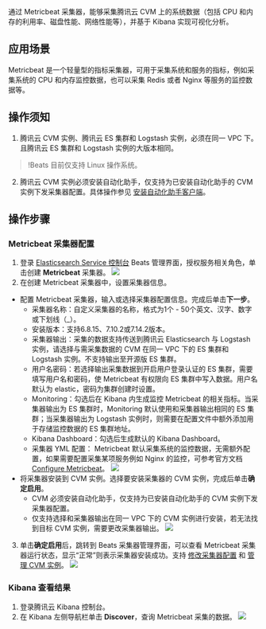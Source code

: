 通过 Metricbeat 采集器，能够采集腾讯云 CVM 上的系统数据（包括 CPU 和内存的利用率、磁盘性能、网络性能等），并基于 Kibana 实现可视化分析。

## 应用场景
Metricbeat 是一个轻量型的指标采集器，可用于采集系统和服务的指标，例如采集系统的 CPU 和内存监控数据，也可以采集 Redis 或者 Nginx 等服务的监控数据等。

## 操作须知
1. 腾讯云 CVM 实例、腾讯云 ES 集群和 Logstash 实例，必须在同一 VPC 下。且腾讯云 ES 集群和 Logstash 实例的大版本相同。  
>!Beats 目前仅支持 Linux 操作系统。
2. 腾讯云 CVM 实例必须安装自动化助手，仅支持为已安装自动化助手的 CVM 实例下发采集器配置。具体操作参见 [安装自动化助手客户端](https://cloud.tencent.com/document/product/1340/51945)。

## 操作步骤
### Metricbeat 采集器配置
1. 登录 [Elasticsearch Service 控制台](https://console.cloud.tencent.com/es/beats) Beats 管理界面，授权服务相关角色，单击创建 **Metricbeat** 采集器。
![](https://qcloudimg.tencent-cloud.cn/raw/70a4e8f3496250bf5ba712f315491c5f.png)
2. 在创建 Metricbeat 采集器中，设置采集器信息。
 - 配置 Metricbeat 采集器，输入或选择采集器配置信息。完成后单击**下一步**。
    - 采集器名称：自定义采集器的名称，格式为1个 - 50个英文、汉字、数字或下划线（\_）。  
    - 安装版本：支持6.8.15、7.10.2或7.14.2版本。  
    - 采集器输出：采集的数据支持传送到腾讯云 Elasticsearch 与 Logstash 实例，请选择与需采集数据的 CVM 在同一 VPC 下的 ES 集群和 Logstash 实例。不支持输出至开源版 ES 集群。
    - 用户名密码：若选择输出采集数据到开启用户登录认证的 ES 集群，需要填写用户名和密码，使 Metricbeat 有权限向 ES 集群中写入数据。用户名默认为 elastic，密码为集群创建时设置。
    - Monitoring：勾选后在 Kibana 内生成监控 Metricbeat 的相关指标。当采集器输出为 ES 集群时，Monitoring 默认使用和采集器输出相同的 ES 集群；当采集器输出为 Logstash 实例时，则需要在配置文件中额外添加用于存储监控数据的 ES 集群地址。
    - Kibana Dashboard：勾选后生成默认的 Kibana Dashboard。  
    - 采集器 YML 配置：
Metricbeat 默认采集系统的监控数据，无需额外配置，如果需要配置采集某项服务例如 Nginx 的监控，可参考官方文档 [Configure Metricbeat](https://www.elastic.co/guide/en/beats/metricbeat/current/configuration-metricbeat.html)。
![](https://qcloudimg.tencent-cloud.cn/raw/38167ea16812c62049ad598f73726fda.png)
 - 将采集器安装到 CVM 实例。选择要安装采集器的 CVM 实例，完成后单击**确定启用**。
    - CVM 必须安装自动化助手，仅支持为已安装自动化助手的 CVM 实例下发采集器配置。
    - 仅支持选择和采集器输出在同一 VPC 下的 CVM 实例进行安装，若无法找到目标 CVM 实例，需要更改采集器输出。
![](https://qcloudimg.tencent-cloud.cn/raw/4166bb2c4dd7d8a2c8ec0f695657659f.png)
3. 单击**确定启用**后，跳转到 Beats 采集器管理界面，可以查看 Metricbeat 采集器运行状态，显示“正常”则表示采集器安装成功。支持 [修改采集器配置](https://cloud.tencent.com/document/product/845/63301) 和 [管理 CVM 实例](https://cloud.tencent.com/document/product/845/63302)。
![](https://qcloudimg.tencent-cloud.cn/raw/e71616357ff4f812b0c51f0664d1f398.png)

### Kibana 查看结果
1. 登录腾讯云 Kibana 控制台。
2. 在 Kibana 左侧导航栏单击 **Discover**，查询 Metricbeat 采集的数据。
![](https://main.qcloudimg.com/raw/35140dc9a421b5b12952b5dc86686af5.png)
